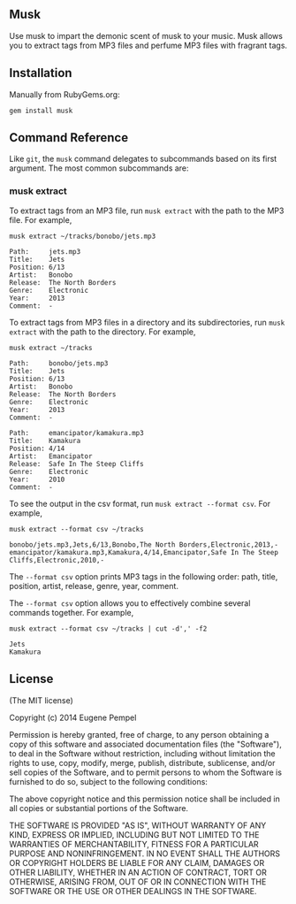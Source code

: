 ## Musk

Use musk to impart the demonic scent of musk to your music.
Musk allows you to extract tags from MP3 files and perfume MP3 files
with fragrant tags.

## Installation

Manually from RubyGems.org:

    gem install musk

## Command Reference

Like `git`, the `musk` command delegates to subcommands based on its
first argument. The most common subcommands are:

### musk extract

To extract tags from an MP3 file, run `musk extract` with the path to
the MP3 file. For example,

    musk extract ~/tracks/bonobo/jets.mp3

    Path:     jets.mp3
    Title:    Jets
    Position: 6/13
    Artist:   Bonobo
    Release:  The North Borders
    Genre:    Electronic
    Year:     2013
    Comment:  -

To extract tags from MP3 files in a directory and its subdirectories,
run `musk extract` with the path to the directory. For example,

    musk extract ~/tracks

    Path:     bonobo/jets.mp3
    Title:    Jets
    Position: 6/13
    Artist:   Bonobo
    Release:  The North Borders
    Genre:    Electronic
    Year:     2013
    Comment:  -

    Path:     emancipator/kamakura.mp3
    Title:    Kamakura
    Position: 4/14
    Artist:   Emancipator
    Release:  Safe In The Steep Cliffs
    Genre:    Electronic
    Year:     2010
    Comment:  -

To see the output in the csv format, run `musk extract --format csv`.
For example,

    musk extract --format csv ~/tracks

    bonobo/jets.mp3,Jets,6/13,Bonobo,The North Borders,Electronic,2013,-
    emancipator/kamakura.mp3,Kamakura,4/14,Emancipator,Safe In The Steep Cliffs,Electronic,2010,-

The `--format csv` option prints MP3 tags in the following order:
path, title, position, artist, release, genre, year, comment.

The `--format csv` option allows you to effectively combine
several commands together. For example,

    musk extract --format csv ~/tracks | cut -d',' -f2

    Jets
    Kamakura

## License

(The MIT license)

Copyright (c) 2014 Eugene Pempel

Permission is hereby granted, free of charge, to any person obtaining a copy
of this software and associated documentation files (the "Software"), to deal
in the Software without restriction, including without limitation the rights
to use, copy, modify, merge, publish, distribute, sublicense, and/or sell
copies of the Software, and to permit persons to whom the Software is
furnished to do so, subject to the following conditions:

The above copyright notice and this permission notice shall be included in all
copies or substantial portions of the Software.

THE SOFTWARE IS PROVIDED "AS IS", WITHOUT WARRANTY OF ANY KIND, EXPRESS OR
IMPLIED, INCLUDING BUT NOT LIMITED TO THE WARRANTIES OF MERCHANTABILITY,
FITNESS FOR A PARTICULAR PURPOSE AND NONINFRINGEMENT. IN NO EVENT SHALL THE
AUTHORS OR COPYRIGHT HOLDERS BE LIABLE FOR ANY CLAIM, DAMAGES OR OTHER
LIABILITY, WHETHER IN AN ACTION OF CONTRACT, TORT OR OTHERWISE, ARISING FROM,
OUT OF OR IN CONNECTION WITH THE SOFTWARE OR THE USE OR OTHER DEALINGS IN THE
SOFTWARE.
